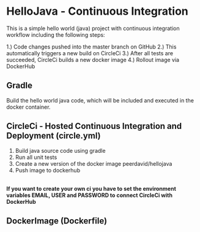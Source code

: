 # HelloJava - Continuous Integration
This is a simple hello world (java) project with continuous integration workflow including the following steps:

1.) Code changes pushed into the master branch on GitHub
2.) This automatically triggers a new build on CircleCi
3.) After all tests are succeeded, CircleCi builds a new docker image
4.) Rollout image via DockerHub

## Gradle
Build the hello world java code, which will be included and executed in the docker container. 

## CircleCi - Hosted Continuous Integration and Deployment (circle.yml)
1) Build java source code using gradle
2) Run all unit tests
3) Create a new version of the docker image peerdavid/hellojava
4) Push image to dockerhub
<br />
<b> If you want to create your own ci you have to set the environment variables EMAIL, USER and PASSWORD to connect CircleCi with DockerHub </b>
  
## DockerImage (Dockerfile)
